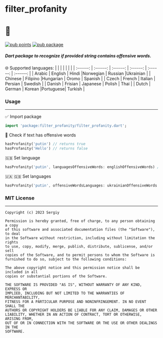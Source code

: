 # filter_profanity
# 🤬
[![pub points](https://img.shields.io/pub/points/filter_profanity?color=2E8B57&label=pub%20points)](https://pub.dev/packages/filter_profanity/score) [![pub package](https://img.shields.io/pub/v/filter_profanity.svg)](https://pub.dev/packages/filter_profanity)

##### Dart package to recognize if provided string contains offensive words.


🌐 Supported languages:
|          |          |          |          |          |          |
| :------: | :------: | :------: | :------: | :------: | :------: |
| Arabic   |  English | Hindi    |Norwegian | Russian  |Ukrainian |
|  Chinese | Filipino |Hungarian | Oromo    | Spanish  |
| Czech    | French   | Italian  | Persian  | Swedish  |
| Danish   | Frisian  | Japanese | Polish   | Thai     |
| Dutch    | German   | Korean   |Portuguese|  Turkish |

### Usage
------------
✅ Import package
```dart
import 'package:filter_profanity/filter_profanity.dart';
```
🤬 Check if text has offensive words
```dart
hasProfanity('putin') // returns true
hasProfanity('Hello') // returns false
```
🇬🇧 Set language
```dart
hasProfanity('putin', languagesOffensiveWords: englishOffensiveWords) // returns true
```
🇺🇦 🇬🇧 Set languages
```dart
hasProfanity('putin', offensiveWordsLanguages: ukrainianOffensiveWords +  englishOffensiveWords) // returns true
```

### MIT License
------------
    Copyright (c) 2023 Sergiy
    
    Permission is hereby granted, free of charge, to any person obtaining a copy
    of this software and associated documentation files (the "Software"), to deal
    in the Software without restriction, including without limitation the rights
    to use, copy, modify, merge, publish, distribute, sublicense, and/or sell
    copies of the Software, and to permit persons to whom the Software is
    furnished to do so, subject to the following conditions:
    
    The above copyright notice and this permission notice shall be included in all
    copies or substantial portions of the Software.
    
    THE SOFTWARE IS PROVIDED "AS IS", WITHOUT WARRANTY OF ANY KIND, EXPRESS OR
    IMPLIED, INCLUDING BUT NOT LIMITED TO THE WARRANTIES OF MERCHANTABILITY,
    FITNESS FOR A PARTICULAR PURPOSE AND NONINFRINGEMENT. IN NO EVENT SHALL THE
    AUTHORS OR COPYRIGHT HOLDERS BE LIABLE FOR ANY CLAIM, DAMAGES OR OTHER
    LIABILITY, WHETHER IN AN ACTION OF CONTRACT, TORT OR OTHERWISE, ARISING FROM,
    OUT OF OR IN CONNECTION WITH THE SOFTWARE OR THE USE OR OTHER DEALINGS IN THE
    SOFTWARE.

